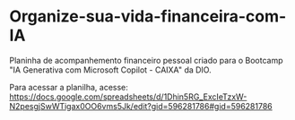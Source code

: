 # Organize-sua-vida-financeira-com-IA

Planinha de acompanhemento financeiro pessoal criado para o Bootcamp "IA Generativa com Microsoft Copilot - CAIXA" da DIO. 

Para acessar a planilha, acesse:
https://docs.google.com/spreadsheets/d/1Dhin5RG_ExcIeTzxW-N2pesgjSwWTigax0OO6vms5Jk/edit?gid=596281786#gid=596281786 
